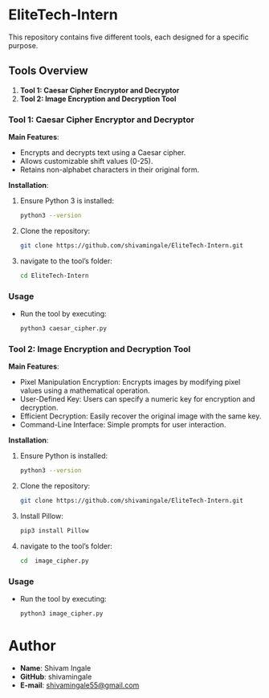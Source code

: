 # EliteTech-Intern

This repository contains five different tools, each designed for a specific purpose.

## Tools Overview

1. **Tool 1: Caesar Cipher Encryptor and Decryptor**
2. **Tool 2: Image Encryption and Decryption Tool**


### Tool 1: Caesar Cipher Encryptor and Decryptor

**Main Features**:
- Encrypts and decrypts text using a Caesar cipher.
- Allows customizable shift values (0-25).
- Retains non-alphabet characters in their original form.

**Installation**:
1. Ensure Python 3 is installed:
   ```bash
   python3 --version
   ```
2. Clone the repository:
   ```bash
   git clone https://github.com/shivamingale/EliteTech-Intern.git
   ```
3. navigate to the tool’s folder:  
   ```bash
   cd EliteTech-Intern
   ```

### Usage
-  Run the tool by executing:
   ```bash
   python3 caesar_cipher.py
   ```

### Tool 2: Image Encryption and Decryption Tool

**Main Features**:
- Pixel Manipulation Encryption: Encrypts images by modifying pixel values using a mathematical operation.
- User-Defined Key: Users can specify a numeric key for encryption and decryption.
- Efficient Decryption: Easily recover the original image with the same key.
- Command-Line Interface: Simple prompts for user interaction.

**Installation**:
1. Ensure Python is installed:
   ```bash
   python3 --version
   ```
2. Clone the repository:
   ```bash
   git clone https://github.com/shivamingale/EliteTech-Intern.git
   ```   
3. Install Pillow:
   ```bash
   pip3 install Pillow
   ```
4. navigate to the tool’s folder:
   ```bash
   cd  image_cipher.py
   ```

### Usage     
- Run the tool by executing:
  ```bash
  python3 image_cipher.py
  ```

# Author
- **Name**: Shivam Ingale
- **GitHub**: shivamingale
- **E-mail**: shivamingale55@gmail.com
